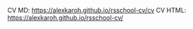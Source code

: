 CV MD: https://alexkaroh.github.io/rsschool-cv/cv
CV HTML: https://alexkaroh.github.io/rsschool-cv/
